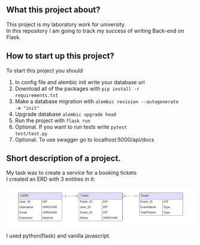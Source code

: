 ## What this project about?
This project is my laboratory work for university. <br>
In this repository I am going to track my success of writing Back-end on Flask.

## How to start up this project?
To start this project you should
1. In config file and alembic init write your database url
2. Download all of the packages with <code>pip install -r requirements.txt</code>
3. Make a database migration with <code>alembic revision --autogenerate -m "init"</code>
4. Upgrade database <code>alembic upgrade head</code>
5. Run the project with <code>flask run</code>
6. Optional. If you want to run tests write <code>pytest test/test.py</code>
7. Optional. To use swagger go to localhost:5000/api/docs

## Short description of a project.
My task was to create a service for a booking tickets
<br> I created an ERD with 3 entities in it:

<img src="addons/img.png" />

I used python(flask) and vanilla javascript.
